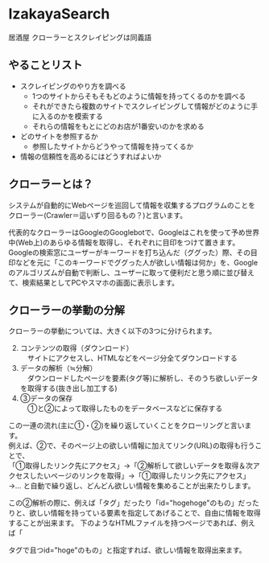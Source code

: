 # IzakayaSearch
居酒屋
クローラーとスクレイピングは同義語

## やることリスト

- スクレイピングのやり方を調べる
  - 1つのサイトからそもそもどのように情報を持ってくるのかを調べる
  - それができたら複数のサイトでスクレイピングして情報がどのように手に入るのかを模索する
  - それらの情報をもとにどのお店が1番安いのかを求める
- どのサイトを参照するか
  - 参照したサイトからどうやって情報を持ってくるか
- 情報の信頼性を高めるにはどうすればよいか

## クローラーとは？
システムが自動的にWebページを巡回して情報を収集するプログラムのことをクローラー(Crawler＝這いずり回るもの？)と言います。

代表的なクローラーはGoogleのGooglebotで、Googleはこれを使って予め世界中(Web上)のあらゆる情報を取得し、それぞれに目印をつけて置きます。
Googleの検索窓にユーザーがキーワードを打ち込んだ（ググった）際、その目印などを元に「このキーワードでググった人が欲しい情報は何か」を、Googleのアルゴリズムが自動で判断し、ユーザーに取って便利だと思う順に並び替えて、検索結果としてPCやスマホの画面に表示します。

## クローラーの挙動の分解
クローラーの挙動については、大きく以下の3つに分けられます。

2. コンテンツの取得（ダウンロード）  
　サイトにアクセスし、HTMLなどをページ分全てダウンロードする　　　
2. データの解析（≒分解）  
　ダウンロードしたページを要素(タグ等)に解析し、そのうち欲しいデータを取得する(抜き出し加工する)
2. ③データの保存  
　①と②によって取得したものをデータベースなどに保存する

この一連の流れ(主に①・②)を繰り返していくことをクローリングと言います。  
例えば、②で、そのページ上の欲しい情報に加えてリンク(URL)の取得も行うことで、  
「①取得したリンク先にアクセス」→「②解析して欲しいデータを取得＆次アクセスしたいページのリンクを取得」→「①取得したリンク先にアクセス」→…
と自動で繰り返し、どんどん欲しい情報を集めることが出来たりします。

この②解析の際に、例えば「<a>タグ」だったり「id="hogehoge"のもの」だったりと、欲しい情報を持っている要素を指定してあげることで、自由に情報を取得することが出来ます。
下のようなHTMLファイルを持つページであれば、例えば「<p>タグで且つid="hoge"のもの」と指定すれば、欲しい情報を取得出来ます。

